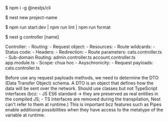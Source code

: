 $ npm i -g @nestjs/cli

$ nest new project-name

<!-- 
app.controller.spec.ts: The unit tests for the controller
app.controler.ts: A basic controller with a single route
app.module.ts: The root module of the app
app.service.ts: A basic service with a single method
main.ts: 
    - The entry file of the app which uses the core function in NestFactory to create a Nest app instance
    - Includes an async func, which will bootstrap our app 
-->

$ npm run start:dev | npm run lint | npm run format

<!--
    For quickly creating a CRUD controller with validation build-in:
    $ nest g resource [name]
-->

$ nest g controller [name]

Controller:
    - Routing:
    - Request object:
    - Resources:
    - Route wildcards:
    - Status code:
    - Headers:
    - Redirection:
    - Route parameters:
        cats.controller.ts
    - Sub-domain Routing:
        admin.controller.ts
        account.controller.ts
        app.module.ts
    - Scope: chua hoc
    - Asyschronicity:
    - Request payloads:
        cats.controller.ts

Before use any request payloads methods, we need to determine the DTO (Data Transfer Object) schema.
    A DTO is an object that defines how the data will be sent over the network.
    Should use classes but not TypeScript interfaces (bcz:
        - JS ES6 standard -> they are preserved as real entities in the compiled JS;
        - TS interfaces are removed during the transpilation, Nest can't refer to them at runtime.)
    This is important bcz features such as Pipes enable additional possibilities when they have access to the metatype of the variable at runtime.
